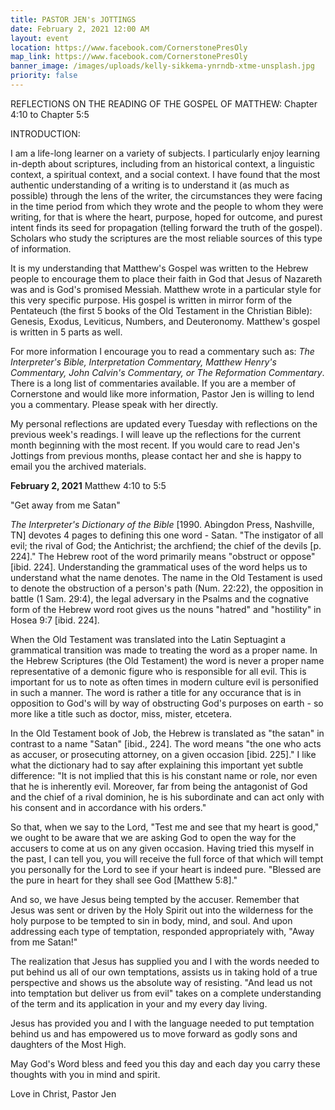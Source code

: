 ```yaml
---
title: PASTOR JEN's JOTTINGS
date: February 2, 2021 12:00 AM
layout: event
location: https://www.facebook.com/CornerstonePresOly
map_link: https://www.facebook.com/CornerstonePresOly
banner_image: /images/uploads/kelly-sikkema-ynrndb-xtme-unsplash.jpg
priority: false
---
```

REFLECTIONS ON THE READING OF THE GOSPEL OF MATTHEW: Chapter 4:10 to Chapter 5:5

INTRODUCTION:

I am a life-long learner on a variety of subjects.  I particularly enjoy learning in-depth about scriptures, including from an historical context, a linguistic context, a spiritual context, and a social context. I have found that the most authentic understanding of a writing is to understand it (as much as possible) through the lens of the writer, the circumstances they were facing in the time period from which they wrote and the people to whom they were writing, for that is where the heart, purpose, hoped for outcome, and purest intent finds its seed for propagation (telling forward the truth of the gospel). Scholars who study the scriptures are the most reliable sources of this type of information.

It is my understanding that Matthew's Gospel was written to the Hebrew people to encourage them to place their faith in God that Jesus of Nazareth was and is God's promised Messiah.  Matthew wrote in a particular style for this very specific purpose. His gospel is written in mirror form of the Pentateuch (the first 5 books of the Old Testament in the Christian Bible): Genesis, Exodus, Leviticus, Numbers, and Deuteronomy. Matthew's gospel is written in 5 parts as well.  

For more information I encourage you to read a commentary such as: *The Interpreter's Bible, Interpretation Commentary, Matthew Henry's Commentary, John Calvin's Commentary, or The Reformation Commentary*. There is a long list of commentaries available. If you are a member of Cornerstone and would like more information, Pastor Jen is willing to lend you a commentary. Please speak with her directly.

My personal reflections are updated every Tuesday with reflections on the previous week's readings. I will leave up the reflections for the current month beginning with the most recent. If you would care to read Jen's Jottings from previous months, please contact her and she is happy to email you the archived materials.

**February 2, 2021**  Matthew 4:10 to 5:5

"Get away from me Satan"

*The Interpreter's Dictionary of the Bible* \[1990. Abingdon Press, Nashville, TN]  devotes 4 pages to defining this one word - Satan. "The instigator of all evil; the rival of God; the Antichrist; the archfiend; the chief of the devils \[p. 224]." The Hebrew root of the word primarily means "obstruct or oppose" \[ibid. 224]. Understanding the grammatical uses of the word helps us to understand what the name denotes. The name in the Old Testament is used to denote the obstruction of a person's path (Num. 22:22), the opposition in battle (1 Sam. 29:4), the legal adversary in the Psalms and the cognative form of the Hebrew word root gives us the nouns "hatred" and "hostility" in Hosea 9:7 \[ibid. 224].

When the Old Testament was translated into the Latin Septuagint a grammatical transition was made to treating the word as a proper name. In the Hebrew Scriptures (the Old Testament) the word is never a proper name representative of a demonic figure who is responsible for all evil.  This is important for us to note as often times in modern culture evil is personified in such a manner.  The word is rather a title for any occurance that is in opposition to God's will by way of obstructing God's purposes on earth - so more like a title such as doctor, miss, mister, etcetera.

In the Old Testament book of Job, the Hebrew is translated as "the satan" in contrast to a name "Satan" \[ibid., 224]. The word means "the one who acts as accuser, or prosecuting attorney, on a given occasion \[ibid. 225]."  I like what the dictionary had to say after explaining this important yet subtle difference: "It is not implied that this is his constant name or role, nor even that he is inherently evil. Moreover, far from being the antagonist of God and the chief of a rival dominion, he is his subordinate and can act only with his consent and in accordance with his orders."

So that, when we say to the Lord, "Test me and see that my heart is good," we ought to be aware that we are asking God to open the way for the accusers to come at us on any given occasion.  Having tried this myself in the past, I can tell you, you will receive the full force of that which will tempt you personally for the Lord to see if your heart is indeed pure. "Blessed are the pure in heart for they shall see God \[Matthew 5:8]." 

And so, we have Jesus being tempted by the accuser.  Remember that Jesus was sent or driven by the Holy Spirit out into the wilderness for the holy purpose to be tempted to sin in body, mind, and soul.  And upon addressing each type of temptation, responded appropriately with, "Away from me Satan!" 

The realization that Jesus has supplied you and I with the words needed to put behind us all of our own temptations, assists us in taking hold of a true perspective and shows us the absolute way of resisting. "And lead us not into temptation but deliver us from evil" takes on a complete understanding of the term and its application in your and my every day living.

Jesus has provided you and I with the language needed to put temptation behind us and has empowered us to move forward as godly sons and daughters of the Most High.

May God's Word bless and feed you this day and each day you carry these thoughts with you in mind and spirit.

Love in Christ, Pastor Jen